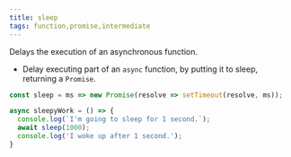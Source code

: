 ```yaml
---
title: sleep
tags: function,promise,intermediate
---
```


Delays the execution of an asynchronous function.

- Delay executing part of an `async` function, by putting it to sleep, returning a `Promise`.

```js
const sleep = ms => new Promise(resolve => setTimeout(resolve, ms));
```

```js
async sleepyWork = () => {
  console.log(`I'm going to sleep for 1 second.`);
  await sleep(1000);
  console.log('I woke up after 1 second.');
}
```
